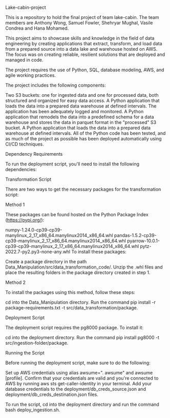 Lake-cabin-project

This is a repository to hold the final project of team lake-cabin. The team members are Anthony Wong, Samuel Fowler, Shehryar Mughal, Vasile Condrea and Hana Mohamed.

This project aims to showcase skills and knowledge in the field of data engineering by creating applications that extract, transform, and load data from a prepared source into a data lake and warehouse hosted on AWS. The focus was on creating reliable, resilient solutions that are deployed and managed in code.

The project requires the use of Python, SQL, database modeling, AWS, and agile working practices.

The project includes the following components:

Two S3 buckets: one for ingested data and one for processed data, both structured and organized for easy data access.
A Python application that loads the data into a prepared data warehouse at defined intervals. The application has been adequately logged and monitored.
A Python application that remodels the data into a predefined schema for a data warehouse and stores the data in parquet format in the "processed" S3 bucket.
A Python application that loads the data into a prepared data warehouse at defined intervals.
All of the Python code has been tested, and as much of the project as possible has been deployed automatically using CI/CD techniques.

Dependency Requirements

To run the deployment script, you'll need to install the following dependencies:

Transformation Script

There are two ways to get the necessary packages for the transformation script:

Method 1

These packages can be found hosted on the Python Package Index (https://pypi.org/):

numpy-1.24.0-cp39-cp39-manylinux_2_17_x86_64.manylinux2014_x86_64.whl
pandas-1.5.2-cp39-cp39-manylinux_2_17_x86_64.manylinux2014_x86_64.whl
pyarrow-10.0.1-cp39-cp39-manylinux_2_17_x86_64.manylinux2014_x86_64.whl
pytz-2022.7-py2.py3-none-any.whl
To install these packages:

Create a package directory in the path Data_Manipulation/src/data_transformation_code/.
Unzip the .whl files and place the resulting folders in the package directory created in step 1.

Method 2

To install the packages using this method, follow these steps:

cd into the Data_Manipulation directory.
Run the command pip install -r package-requirements.txt -t src/data_transformation/package.

Deployment Script

The deployment script requires the pg8000 package. To install it:

cd into the deployment directory.
Run the command pip install pg8000 -t src/ingestion-folder/package.

Running the Script

Before running the deployment script, make sure to do the following:

Set up AWS credentials using alias awsume=". awsume" and awsume [profile].
Confirm that your credentials are valid and you're connected to AWS by running aws sts get-caller-identity in your terminal.
Add your database credentials to the deployment/db_creds_source.json and deployment/db_creds_destination.json files.

To run the script, cd into the deployment directory and run the command bash deploy_ingestion.sh.